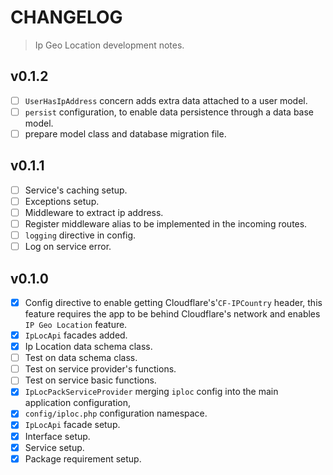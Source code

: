 # CHANGELOG

> Ip Geo Location development notes.

## v0.1.2

- [ ] `UserHasIpAddress` concern adds extra data attached to a user model.
- [ ] `persist` configuration, to enable data persistence through a data base model.
- [ ] prepare model class and database migration file. 

## v0.1.1

- [ ] Service's caching setup.
- [ ] Exceptions setup.
- [ ] Middleware to extract ip address.
- [ ] Register middleware alias to be implemented in the incoming routes.
- [ ] `logging` directive in config.
- [ ] Log on service error.

## v0.1.0

- [x] Config directive to enable getting Cloudflare's'`CF-IPCountry` header, this feature requires the app to be behind Cloudflare's network and enables `IP Geo Location` feature.
- [x] `IpLocApi` facades added.
- [x] Ip Location data schema class.
- [ ] Test on data schema class.
- [ ] Test on service provider's functions.
- [ ] Test on service basic functions.
- [x] `IpLocPackServiceProvider` merging `iploc` config into the main application configuration,
- [x] `config/iploc.php` configuration namespace.
- [x] `IpLocApi` facade setup.
- [x] Interface setup.
- [x] Service setup.
- [x] Package requirement setup.
